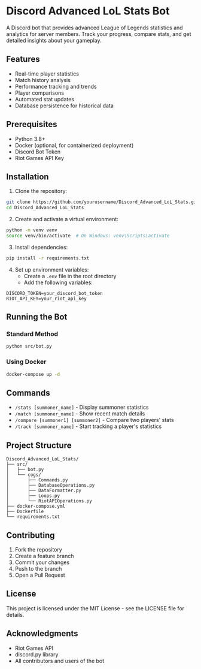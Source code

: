 # Discord Advanced LoL Stats Bot

A Discord bot that provides advanced League of Legends statistics and analytics for server members. Track your progress, compare stats, and get detailed insights about your gameplay.

## Features

- Real-time player statistics
- Match history analysis
- Performance tracking and trends
- Player comparisons
- Automated stat updates
- Database persistence for historical data

## Prerequisites

- Python 3.8+
- Docker (optional, for containerized deployment)
- Discord Bot Token
- Riot Games API Key

## Installation

1. Clone the repository:
```bash
git clone https://github.com/yourusername/Discord_Advanced_LoL_Stats.git
cd Discord_Advanced_LoL_Stats
```

2. Create and activate a virtual environment:
```bash
python -m venv venv
source venv/bin/activate  # On Windows: venv\Scripts\activate
```

3. Install dependencies:
```bash
pip install -r requirements.txt
```

4. Set up environment variables:
   - Create a `.env` file in the root directory
   - Add the following variables:
```env
DISCORD_TOKEN=your_discord_bot_token
RIOT_API_KEY=your_riot_api_key
```

## Running the Bot

### Standard Method
```bash
python src/bot.py
```

### Using Docker
```bash
docker-compose up -d
```

## Commands

- `/stats [summoner_name]` - Display summoner statistics
- `/match [summoner_name]` - Show recent match details
- `/compare [summoner1] [summoner2]` - Compare two players' stats
- `/track [summoner_name]` - Start tracking a player's statistics

## Project Structure

```
Discord_Advanced_LoL_Stats/
├── src/
│   ├── bot.py
│   └── cogs/
│       ├── Commands.py
│       ├── DatabaseOperations.py
│       ├── DataFormatter.py
│       ├── Loops.py
│       └── RiotAPIOperations.py
├── docker-compose.yml
├── Dockerfile
└── requirements.txt
```

## Contributing

1. Fork the repository
2. Create a feature branch
3. Commit your changes
4. Push to the branch
5. Open a Pull Request

## License

This project is licensed under the MIT License - see the LICENSE file for details.

## Acknowledgments

- Riot Games API
- discord.py library
- All contributors and users of the bot 